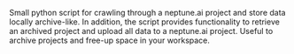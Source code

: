 Small python script for crawling through a neptune.ai project and store data locally archive-like. In addition, 
the script provides functionality to retrieve an archived project and upload all data to a neptune.ai project. Useful 
to archive projects and free-up space in your workspace.